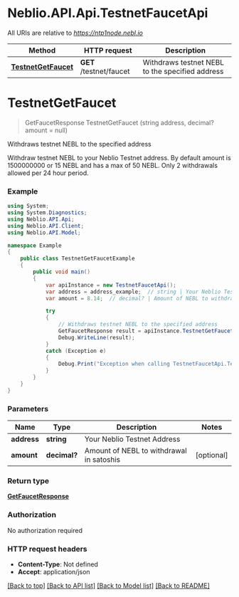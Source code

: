 # Neblio.API.Api.TestnetFaucetApi

All URIs are relative to *https://ntp1node.nebl.io*

Method | HTTP request | Description
------------- | ------------- | -------------
[**TestnetGetFaucet**](TestnetFaucetApi.md#testnetgetfaucet) | **GET** /testnet/faucet | Withdraws testnet NEBL to the specified address


<a name="testnetgetfaucet"></a>
# **TestnetGetFaucet**
> GetFaucetResponse TestnetGetFaucet (string address, decimal? amount = null)

Withdraws testnet NEBL to the specified address

Withdraw testnet NEBL to your Neblio Testnet address. By default amount is 1500000000 or 15 NEBL and has a max of 50 NEBL. Only 2 withdrawals allowed per 24 hour period. 

### Example
```csharp
using System;
using System.Diagnostics;
using Neblio.API.Api;
using Neblio.API.Client;
using Neblio.API.Model;

namespace Example
{
    public class TestnetGetFaucetExample
    {
        public void main()
        {
            var apiInstance = new TestnetFaucetApi();
            var address = address_example;  // string | Your Neblio Testnet Address
            var amount = 8.14;  // decimal? | Amount of NEBL to withdrawal in satoshis (optional) 

            try
            {
                // Withdraws testnet NEBL to the specified address
                GetFaucetResponse result = apiInstance.TestnetGetFaucet(address, amount);
                Debug.WriteLine(result);
            }
            catch (Exception e)
            {
                Debug.Print("Exception when calling TestnetFaucetApi.TestnetGetFaucet: " + e.Message );
            }
        }
    }
}
```

### Parameters

Name | Type | Description  | Notes
------------- | ------------- | ------------- | -------------
 **address** | **string**| Your Neblio Testnet Address | 
 **amount** | **decimal?**| Amount of NEBL to withdrawal in satoshis | [optional] 

### Return type

[**GetFaucetResponse**](GetFaucetResponse.md)

### Authorization

No authorization required

### HTTP request headers

 - **Content-Type**: Not defined
 - **Accept**: application/json

[[Back to top]](#) [[Back to API list]](../README.md#documentation-for-api-endpoints) [[Back to Model list]](../README.md#documentation-for-models) [[Back to README]](../README.md)

